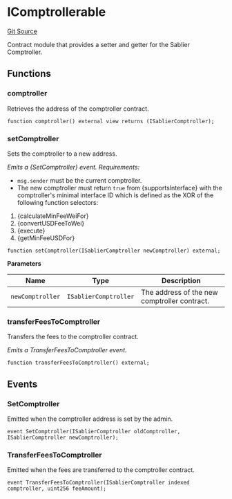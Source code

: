 # IComptrollerable

[Git Source](https://github.com/sablier-labs/evm-utils/blob/0b3bc38ab8badd135fc178b757afaf6902f1f63c/src/interfaces/IComptrollerable.sol)

Contract module that provides a setter and getter for the Sablier Comptroller.

## Functions

### comptroller

Retrieves the address of the comptroller contract.

```solidity
function comptroller() external view returns (ISablierComptroller);
```

### setComptroller

Sets the comptroller to a new address.

_Emits a {SetComptroller} event. Requirements:_

- `msg.sender` must be the current comptroller.
- The new comptroller must return `true` from {supportsInterface} with the comptroller's minimal interface ID which is
  defined as the XOR of the following function selectors:

1. {calculateMinFeeWeiFor}
2. {convertUSDFeeToWei}
3. {execute}
4. {getMinFeeUSDFor}

```solidity
function setComptroller(ISablierComptroller newComptroller) external;
```

**Parameters**

| Name             | Type                  | Description                                  |
| ---------------- | --------------------- | -------------------------------------------- |
| `newComptroller` | `ISablierComptroller` | The address of the new comptroller contract. |

### transferFeesToComptroller

Transfers the fees to the comptroller contract.

_Emits a TransferFeesToComptroller event._

```solidity
function transferFeesToComptroller() external;
```

## Events

### SetComptroller

Emitted when the comptroller address is set by the admin.

```solidity
event SetComptroller(ISablierComptroller oldComptroller, ISablierComptroller newComptroller);
```

### TransferFeesToComptroller

Emitted when the fees are transferred to the comptroller contract.

```solidity
event TransferFeesToComptroller(ISablierComptroller indexed comptroller, uint256 feeAmount);
```
